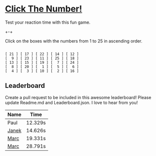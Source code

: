 # [Click The Number!](http://marcnitzsche.de/ClickTheNumber/)

Test your reaction time with this fun game.

+-+

Click on the boxes with the numbers from 1 to 25 in ascending order.

```

[ 21 ] [ 17 ] [ 22 ] [ 14 ] [ 12 ]
[  9 ] [ 23 ] [ 11 ] [ 25 ] [ 18 ]
[ 13 ] [ 15 ] [ 19 ] [  7 ] [ 24 ]
[  8 ] [ 20 ] [  1 ] [  5 ] [  6 ]
[  4 ] [  3 ] [ 10 ] [  2 ] [ 16 ]

```

## Leaderboard

Create a pull request to be included in this awesome leaderboard! Please update Readme.md and Leaderboard.json. I love to hear from you!

| Name                                   | Time    |
| -------------------------------------- | ------- |
| Paul                                   | 12.329s |
| [Janek](https://github.com/janek/)     | 14.626s |
| [Marc](https://github.com/remarcable/) | 19.331s |
| [Marc](https://github.com/remarcable/) | 28.791s |
